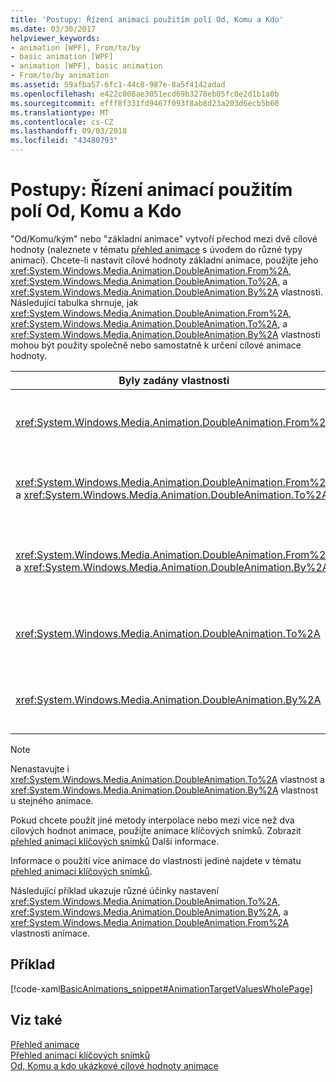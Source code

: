 ```yaml
---
title: 'Postupy: Řízení animací použitím polí Od, Komu a Kdo'
ms.date: 03/30/2017
helpviewer_keywords:
- animation [WPF], From/to/by
- basic animation [WPF]
- animation [WPF], basic animation
- From/to/by animation
ms.assetid: 59afba57-6fc1-44c8-987e-8a5f4142adad
ms.openlocfilehash: e422c008ae3051ecd69b3278eb05fc0e2d1b1a0b
ms.sourcegitcommit: efff8f331fd9467f093f8ab8d23a203d6ecb5b60
ms.translationtype: MT
ms.contentlocale: cs-CZ
ms.lasthandoff: 09/03/2018
ms.locfileid: "43480793"
---
```

# <a name="how-to-control-an-animation-using-from-to-and-by"></a>Postupy: Řízení animací použitím polí Od, Komu a Kdo
"Od/Komu/kým" nebo "základní animace" vytvoří přechod mezi dvě cílové hodnoty (naleznete v tématu [přehled animace](../../../../docs/framework/wpf/graphics-multimedia/animation-overview.md) s úvodem do různé typy animací). Chcete-li nastavit cílové hodnoty základní animace, použijte jeho <xref:System.Windows.Media.Animation.DoubleAnimation.From%2A>, <xref:System.Windows.Media.Animation.DoubleAnimation.To%2A>, a <xref:System.Windows.Media.Animation.DoubleAnimation.By%2A> vlastnosti.  Následující tabulka shrnuje, jak <xref:System.Windows.Media.Animation.DoubleAnimation.From%2A>, <xref:System.Windows.Media.Animation.DoubleAnimation.To%2A>, a <xref:System.Windows.Media.Animation.DoubleAnimation.By%2A> vlastnosti mohou být použity společně nebo samostatně k určení cílové animace hodnoty.  
  
|Byly zadány vlastnosti|Výsledné chování|  
|--------------------------|------------------------|  
|<xref:System.Windows.Media.Animation.DoubleAnimation.From%2A>|Animace průběhu z hodnoty určené <xref:System.Windows.Media.Animation.DoubleAnimation.From%2A> vlastnost základní hodnotou animované vlastnosti nebo předchozí animace výstupní hodnoty v závislosti na konfiguraci předchozí animace.|  
|<xref:System.Windows.Media.Animation.DoubleAnimation.From%2A> a <xref:System.Windows.Media.Animation.DoubleAnimation.To%2A>|Animace průběhu z hodnoty určené <xref:System.Windows.Media.Animation.DoubleAnimation.From%2A> vlastnost na hodnotu zadanou proměnnou <xref:System.Windows.Media.Animation.DoubleAnimation.To%2A> vlastnost.|  
|<xref:System.Windows.Media.Animation.DoubleAnimation.From%2A> a <xref:System.Windows.Media.Animation.DoubleAnimation.By%2A>|Animace průběhu z hodnoty určené <xref:System.Windows.Media.Animation.DoubleAnimation.From%2A> vlastnost na hodnotu zadanou pomocí součtu <xref:System.Windows.Media.Animation.DoubleAnimation.From%2A> a <xref:System.Windows.Media.Animation.DoubleAnimation.By%2A> vlastnosti.|  
|<xref:System.Windows.Media.Animation.DoubleAnimation.To%2A>|Animace postupuje od základní hodnotou animované vlastnosti nebo předchozí animace výstupní hodnota, která má hodnotu určenou <xref:System.Windows.Media.Animation.DoubleAnimation.To%2A> vlastnost.|  
|<xref:System.Windows.Media.Animation.DoubleAnimation.By%2A>|Animace postupuje od základní hodnotou animované vlastnosti nebo předchozí animace výstupní hodnotu na součet dané hodnoty a hodnoty určené <xref:System.Windows.Media.Animation.DoubleAnimation.By%2A> vlastnost.|  
  
> [!NOTE]
>  Nenastavujte i <xref:System.Windows.Media.Animation.DoubleAnimation.To%2A> vlastnost a <xref:System.Windows.Media.Animation.DoubleAnimation.By%2A> vlastnost u stejného animace.  
  
 Pokud chcete použít jiné metody interpolace nebo mezi více než dva cílových hodnot animace, použijte animace klíčových snímků. Zobrazit [přehled animací klíčových snímků](../../../../docs/framework/wpf/graphics-multimedia/key-frame-animations-overview.md) Další informace.  
  
 Informace o použití více animace do vlastnosti jediné najdete v tématu [přehled animací klíčových snímků](../../../../docs/framework/wpf/graphics-multimedia/key-frame-animations-overview.md).  
  
 Následující příklad ukazuje různé účinky nastavení <xref:System.Windows.Media.Animation.DoubleAnimation.To%2A>, <xref:System.Windows.Media.Animation.DoubleAnimation.By%2A>, a <xref:System.Windows.Media.Animation.DoubleAnimation.From%2A> vlastnosti animace.  
  
## <a name="example"></a>Příklad  
 [!code-xaml[BasicAnimations_snippet#AnimationTargetValuesWholePage](../../../../samples/snippets/csharp/VS_Snippets_Wpf/BasicAnimations_snippet/CS/AnimationTargetValuesExample.xaml#animationtargetvalueswholepage)]  
  
## <a name="see-also"></a>Viz také  
 [Přehled animace](../../../../docs/framework/wpf/graphics-multimedia/animation-overview.md)  
 [Přehled animací klíčových snímků](../../../../docs/framework/wpf/graphics-multimedia/key-frame-animations-overview.md)  
 [Od, Komu a kdo ukázkové cílové hodnoty animace](https://go.microsoft.com/fwlink/?LinkID=159988)
